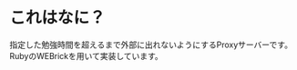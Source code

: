 ﻿# これはなに？
指定した勉強時間を超えるまで外部に出れないようにするProxyサーバーです。
RubyのWEBrickを用いて実装しています。
<!-- また、日々の勉強時間を記録する機能もあります。-->
